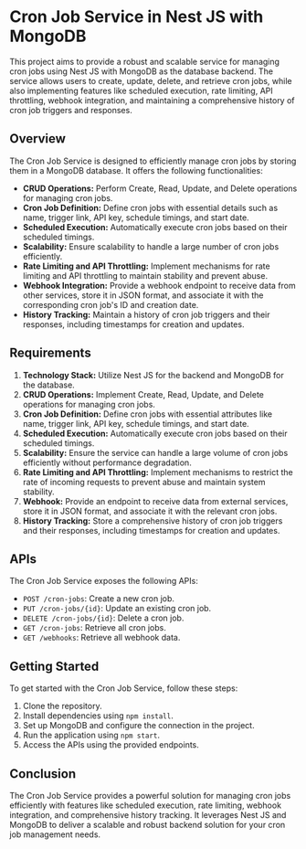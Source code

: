 # Cron Job Service in Nest JS with MongoDB

This project aims to provide a robust and scalable service for managing cron jobs using Nest JS with MongoDB as the database backend. The service allows users to create, update, delete, and retrieve cron jobs, while also implementing features like scheduled execution, rate limiting, API throttling, webhook integration, and maintaining a comprehensive history of cron job triggers and responses.

## Overview

The Cron Job Service is designed to efficiently manage cron jobs by storing them in a MongoDB database. It offers the following functionalities:

- **CRUD Operations:** Perform Create, Read, Update, and Delete operations for managing cron jobs.
- **Cron Job Definition:** Define cron jobs with essential details such as name, trigger link, API key, schedule timings, and start date.
- **Scheduled Execution:** Automatically execute cron jobs based on their scheduled timings.
- **Scalability:** Ensure scalability to handle a large number of cron jobs efficiently.
- **Rate Limiting and API Throttling:** Implement mechanisms for rate limiting and API throttling to maintain stability and prevent abuse.
- **Webhook Integration:** Provide a webhook endpoint to receive data from other services, store it in JSON format, and associate it with the corresponding cron job's ID and creation date.
- **History Tracking:** Maintain a history of cron job triggers and their responses, including timestamps for creation and updates.

## Requirements

1. **Technology Stack:** Utilize Nest JS for the backend and MongoDB for the database.
2. **CRUD Operations:** Implement Create, Read, Update, and Delete operations for managing cron jobs.
3. **Cron Job Definition:** Define cron jobs with essential attributes like name, trigger link, API key, schedule timings, and start date.
4. **Scheduled Execution:** Automatically execute cron jobs based on their scheduled timings.
5. **Scalability:** Ensure the service can handle a large volume of cron jobs efficiently without performance degradation.
6. **Rate Limiting and API Throttling:** Implement mechanisms to restrict the rate of incoming requests to prevent abuse and maintain system stability.
7. **Webhook:** Provide an endpoint to receive data from external services, store it in JSON format, and associate it with the relevant cron jobs.
8. **History Tracking:** Store a comprehensive history of cron job triggers and their responses, including timestamps for creation and updates.

## APIs

The Cron Job Service exposes the following APIs:

- `POST /cron-jobs`: Create a new cron job.
- `PUT /cron-jobs/{id}`: Update an existing cron job.
- `DELETE /cron-jobs/{id}`: Delete a cron job.
- `GET /cron-jobs`: Retrieve all cron jobs.
- `GET /webhooks`: Retrieve all webhook data.

## Getting Started

To get started with the Cron Job Service, follow these steps:

1. Clone the repository.
2. Install dependencies using `npm install`.
3. Set up MongoDB and configure the connection in the project.
4. Run the application using `npm start`.
5. Access the APIs using the provided endpoints.

## Conclusion

The Cron Job Service provides a powerful solution for managing cron jobs efficiently with features like scheduled execution, rate limiting, webhook integration, and comprehensive history tracking. It leverages Nest JS and MongoDB to deliver a scalable and robust backend solution for your cron job management needs.
